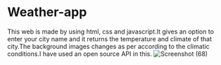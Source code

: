 # Weather-app
This web is made by using html, css and javascript.It gives an option to enter your city name and it returns the temperature and climate of that city.The background images changes as per according to the climatic conditions.I have used an open source API in this.
![Screenshot (68)](https://user-images.githubusercontent.com/85643531/154453013-56f32c57-020b-4f44-b9d2-54e4ce832704.png)



